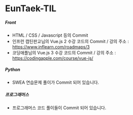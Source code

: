 # EunTaek-TIL

##### Front <br/>
- HTML / CSS / Javascript 등의 Commit
- 인프런 캡틴판교님의 Vue.js 2 수강 코드의 Commit / 강의 주소 : https://www.inflearn.com/roadmaps/3
- 코딩애플님의 Vue.js 3 수강 코드의 Commit / 강의 주소 : https://codingapple.com/course/vue-js/ <br/>

##### Python <br/>
- SWEA 연습문제 풀이가 Commit 되어 있습니다.

##### 프로그래머스 <br/>
- 프로그래머스 코드 풀이들이 Commit 되어 있습니다.
